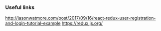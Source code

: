 ### Useful links

http://jasonwatmore.com/post/2017/09/16/react-redux-user-registration-and-login-tutorial-example
https://redux.js.org/